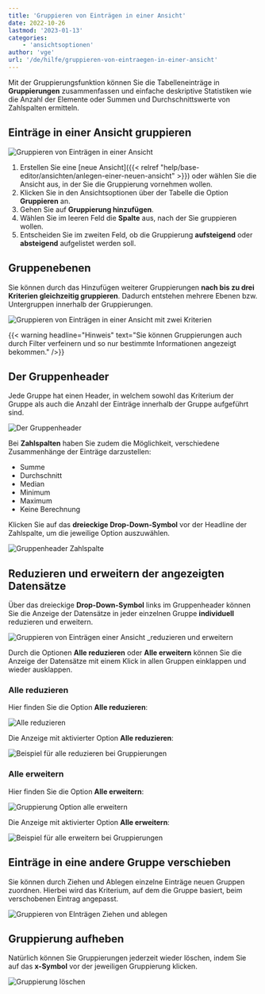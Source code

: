 ```yaml
---
title: 'Gruppieren von Einträgen in einer Ansicht'
date: 2022-10-26
lastmod: '2023-01-13'
categories:
    - 'ansichtsoptionen'
author: 'vge'
url: '/de/hilfe/gruppieren-von-eintraegen-in-einer-ansicht'
---
```


Mit der Gruppierungsfunktion können Sie die Tabelleneinträge in **Gruppierungen** zusammenfassen und einfache deskriptive Statistiken wie die Anzahl der Elemente oder Summen und Durchschnittswerte von Zahlspalten ermitteln.

## Einträge in einer Ansicht gruppieren

![Gruppieren von Einträgen in einer Ansicht](images/Gruppierung-von-Eintraegen-in-einer-Ansicht-1.gif)

1. Erstellen Sie eine [neue Ansicht]({{< relref "help/base-editor/ansichten/anlegen-einer-neuen-ansicht" >}}) oder wählen Sie die Ansicht aus, in der Sie die Gruppierung vornehmen wollen.
2. Klicken Sie in den Ansichtsoptionen über der Tabelle die Option **Gruppieren** an.
3. Gehen Sie auf **Gruppierung hinzufügen**.
4. Wählen Sie im leeren Feld die **Spalte** aus, nach der Sie gruppieren wollen.
5. Entscheiden Sie im zweiten Feld, ob die Gruppierung **aufsteigend** oder **absteigend** aufgelistet werden soll.

## Gruppenebenen

Sie können durch das Hinzufügen weiterer Gruppierungen **nach bis zu drei Kriterien gleichzeitig gruppieren**. Dadurch entstehen mehrere Ebenen bzw. Untergruppen innerhalb der Gruppierungen.

![Gruppieren von Einträgen in einer Ansicht mit zwei Kriterien](images/Gruppierung-von-Eintraegen-in-einer-Ansicht-2.gif)

{{< warning  headline="Hinweis"  text="Sie können Gruppierungen auch durch Filter verfeinern und so nur bestimmte Informationen angezeigt bekommen." />}}

## Der Gruppenheader

Jede Gruppe hat einen Header, in welchem sowohl das Kriterium der Gruppe als auch die Anzahl der Einträge innerhalb der Gruppe aufgeführt sind.

![Der Gruppenheader](images/gruppierung.png)

Bei **Zahlspalten** haben Sie zudem die Möglichkeit, verschiedene Zusammenhänge der Einträge darzustellen:

- Summe
- Durchschnitt
- Median
- Minimum
- Maximum
- Keine Berechnung

Klicken Sie auf das **dreieckige Drop-Down-Symbol** vor der Headline der Zahlspalte, um die jeweilige Option auszuwählen.

![Gruppenheader Zahlspalte](images/Gruppenheader.png)

## Reduzieren und erweitern der angezeigten Datensätze

Über das dreieckige **Drop-Down-Symbol** links im Gruppenheader können Sie die Anzeige der Datensätze in jeder einzelnen Gruppe **individuell** reduzieren und erweitern.

![Gruppieren von Einträgen einer Ansicht _reduzieren und erweitern](images/Gruppierung-von-Eintraegen-in-einer-Ansicht-4.gif)

Durch die Optionen **Alle reduzieren** oder **Alle erweitern** können Sie die Anzeige der Datensätze mit einem Klick in allen Gruppen einklappen und wieder ausklappen.

### Alle reduzieren

Hier finden Sie die Option **Alle reduzieren**:

![Alle reduzieren](images/gruppieren-von-eintraegrn_6.png)

Die Anzeige mit aktivierter Option **Alle reduzieren**:

![Beispiel für alle reduzieren bei Gruppierungen](images/gruppieren-von-eintraegrn_1-1.png)

### Alle erweitern

Hier finden Sie die Option **Alle erweitern**:

![Gruppierung Option alle erweitern](images/gruppieren-von-eintraegrn_7-1.png)

Die Anzeige mit aktivierter Option **Alle erweitern**:

![Beispiel für alle erweitern bei Gruppierungen](images/gruppieren-von-eintraegrn_3-1.png)

## Einträge in eine andere Gruppe verschieben

Sie können durch Ziehen und Ablegen einzelne Einträge neuen Gruppen zuordnen. Hierbei wird das Kriterium, auf dem die Gruppe basiert, beim verschobenen Eintrag angepasst.

![Gruppieren von EInträgen Ziehen und ablegen](images/Gruppierung-von-Eintraegen-in-einer-Ansicht-3.gif)

## Gruppierung aufheben

Natürlich können Sie Gruppierungen jederzeit wieder löschen, indem Sie auf das **x-Symbol** vor der jeweiligen Gruppierung klicken.

![Gruppierung löschen](images/Gruppierung-loeschen.png)
